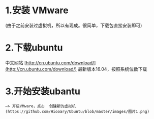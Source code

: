# 1.安装 VMware

(由于之前安装过虚拟机，所以有现成。很简单，下载包直接安装即可)

# 2.下载ubuntu

中文网站 [http://cn.ubuntu.com/download/](http://cn.ubuntu.com/download/)  最新版本16.04，按照系统位数下载

# 3.开始安装ubantu

    —> 开启VMware，点击  创建新的虚拟机
    (https://github.com/Hiooary/Ubuntu/blob/master/images/图片1.png)
